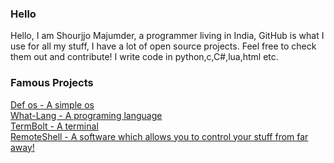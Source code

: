 ### Hello
Hello, I am Shourjjo Majumder, a programmer living in India, GitHub is what I use for all my stuff, I have a lot of open source projects. 
Feel free to check them out and contribute! I write code in python,c,C#,lua,html etc.
### Famous Projects
[Def os - A simple os](https://github.com/shourdev/def-os) <br>
[What-Lang - A programing language](https://github.com/what-language) <br>
[TermBolt - A terminal](https://github.com/shourdev/termbolt) <br>
[RemoteShell - A software which allows you to control your stuff from far away!](https://github.com/shourdev/remote-shell)
